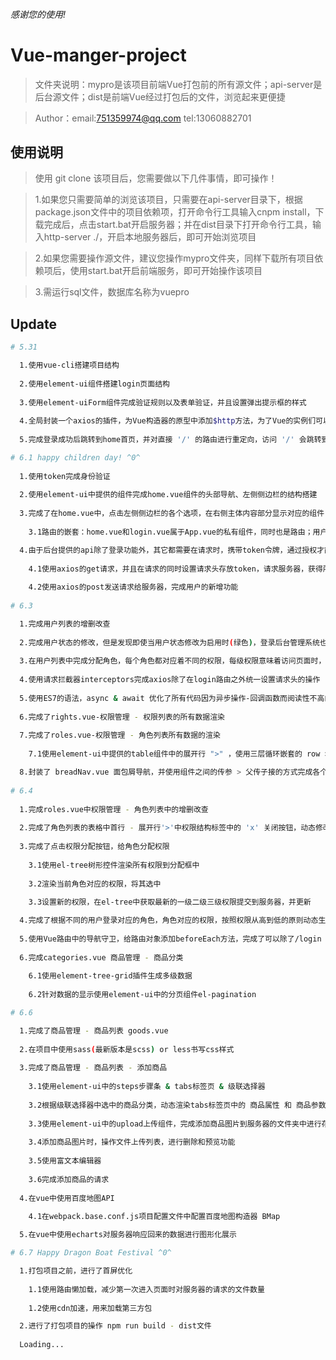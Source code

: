 ###### 感谢您的使用!

# Vue-manger-project
> 文件夹说明：mypro是该项目前端Vue打包前的所有源文件；api-server是后台源文件；dist是前端Vue经过打包后的文件，浏览起来更便捷

> Author：email:751359974@qq.com tel:13060882701

## 使用说明

> 使用 git clone 该项目后，您需要做以下几件事情，即可操作！

> 1.如果您只需要简单的浏览该项目，只需要在api-server目录下，根据package.json文件中的项目依赖项，打开命令行工具输入cnpm install，下载完成后，点击start.bat开启服务器；并在dist目录下打开命令行工具，输入http-server ./，开启本地服务器后，即可开始浏览项目

> 2.如果您需要操作源文件，建议您操作mypro文件夹，同样下载所有项目依赖项后，使用start.bat开启前端服务，即可开始操作该项目

> 3.需运行sql文件，数据库名称为vuepro


## Update

``` bash
# 5.31

  1.使用vue-cli搭建项目结构
  
  2.使用element-ui组件搭建login页面结构
  
  3.使用element-uiForm组件完成验证规则以及表单验证，并且设置弹出提示框的样式
  
  4.全局封装一个axios的插件，为Vue构造器的原型中添加$http方法，为了Vue的实例们可以调用并发送axios请求
  
  5.完成登录成功后跳转到home首页，并对直接 '/' 的路由进行重定向，访问 '/' 会跳转到home页面

# 6.1 happy children day! ^0^
  
  1.使用token完成身份验证
  
  2.使用element-ui中提供的组件完成home.vue组件的头部导航、左侧侧边栏的结构搭建
  
  3.完成了在home.vue中，点击左侧侧边栏的各个选项，在右侧主体内容部分显示对应的组件
  
    3.1路由的嵌套：home.vue和login.vue属于App.vue的私有组件，同时也是路由；用户列表users.vue也是home.vue中的子组件，同时也是它的路由

  4.由于后台提供的api除了登录功能外，其它都需要在请求时，携带token令牌，通过授权才能访问
  
    4.1使用axios的get请求，并且在请求的同时设置请求头存放token，请求服务器，获得所有用户数据并将其渲染3
    
    4.2使用axios的post发送请求给服务器，完成用户的新增功能
    
# 6.3

  1.完成用户列表的增删改查
  
  2.完成用户状态的修改，但是发现即使当用户状态修改为启用时(绿色)，登录后台管理系统也会被拒绝，原因是因为：该用户并未被分配角色，也就代表的没有足够的权限
  
  3.在用户列表中完成分配角色，每个角色都对应着不同的权限，每级权限意味着访问页面时，所展示的信息会有差异，权限越高可访问可操作性越高
  
  4.使用请求拦截器interceptors完成axios除了在login路由之外统一设置请求头的操作
  
  5.使用ES7的语法，async & await 优化了所有代码因为异步操作-回调函数而阅读性不高的问题
  
  6.完成了rights.vue-权限管理 - 权限列表的所有数据渲染
  
  7.完成了roles.vue-权限管理 - 角色列表所有数据的渲染
  
    7.1使用element-ui中提供的table组件中的展开行 ">" ，使用三层循环嵌套的 row > col 关系完成以'list列表'显示权限结构图

  8.封装了 breadNav.vue 面包屑导航，并使用组件之间的传参 > 父传子接的方式完成各个组件中的面包屑导航
  
# 6.4
  
  1.完成roles.vue中权限管理 - 角色列表中的增删改查
  
  2.完成了角色列表的表格中首行 - 展开行'>'中权限结构标签中的 'x' 关闭按钮，动态修改当前角色的权限
  
  3.完成了点击权限分配按钮，给角色分配权限
    
    3.1使用el-tree树形控件渲染所有权限到分配框中
    
    3.2渲染当前角色对应的权限，将其选中
    
    3.3设置新的权限，在el-tree中获取最新的一级二级三级权限提交到服务器，并更新

  4.完成了根据不同的用户登录对应的角色，角色对应的权限，按照权限从高到低的原则动态生成左侧菜单栏 Aside.vue
  
  5.使用Vue路由中的导航守卫，给路由对象添加beforeEach方法，完成了可以除了/login 对登录页面的请求，其它的页面都统一进行身份验证
  
  6.完成categories.vue 商品管理 - 商品分类
    
    6.1使用element-tree-grid插件生成多级数据
    
    6.2针对数据的显示使用element-ui中的分页组件el-pagination

# 6.6

  1.完成了商品管理 - 商品列表 goods.vue
  
  2.在项目中使用sass(最新版本是scss) or less书写css样式
  
  3.完成了商品管理 - 商品列表 - 添加商品
    
    3.1使用element-ui中的steps步骤条 & tabs标签页 & 级联选择器
    
    3.2根据级联选择器中选中的商品分类，动态渲染tabs标签页中的 商品属性 和 商品参数
    
    3.3使用element-ui中的upload上传组件，完成添加商品图片到服务器的文件夹中进行存储
    
    3.4添加商品图片时，操作文件上传列表，进行删除和预览功能
    
    3.5使用富文本编辑器
    
    3.6完成添加商品的请求
  
  4.在vue中使用百度地图API
  
    4.1在webpack.base.conf.js项目配置文件中配置百度地图构造器 BMap

  5.在vue中使用echarts对服务器响应回来的数据进行图形化展示

# 6.7 Happy Dragon Boat Festival ^0^

  1.打包项目之前，进行了首屏优化
    
    1.1使用路由懒加载，减少第一次进入页面时对服务器的请求的文件数量
    
    1.2使用cdn加速，用来加载第三方包

  2.进行了打包项目的操作 npm run build - dist文件
  
  Loading...
```
